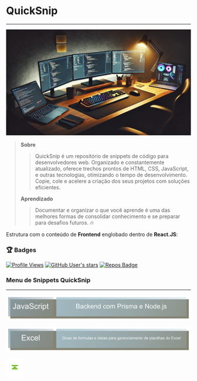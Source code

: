 # QuickSnip

---

![QuickSnip](./images/QuickSnip_1.png)

> **Sobre**
>
> > QuickSnip é um repositório de snippets de código para desenvolvedores web. Organizado e constantemente atualizado, oferece trechos prontos de HTML, CSS, JavaScript, e outras tecnologias, otimizando o tempo de desenvolvimento. Copie, cole e acelere a criação dos seus projetos com soluções eficientes.
>
> **Aprendizado**
>
> > Documentar e organizar o que você aprende é uma das melhores formas de consolidar conhecimento e se preparar para desafios futuros. :fire:

Estrutura com o conteúdo de **Frontend** englobado dentro de **React.JS**:

### 🏆 Badges

[![Profile Views](https://komarev.com/ghpvc/?username=systemboys&label=Profile%20views&color=0e75b6&style=flat)](https://github.com/systemboys/QuickSnip/tree/main)
[![GitHub User's stars](https://img.shields.io/github/stars/systemboys?affiliations=OWNER%2CCOLLABORATOR&style=flat-square)](https://github.com/systemboys/QuickSnip/tree/main)
[![Repos Badge](https://badgen.net/github/repos/systemboys)](https://github.com/systemboys/QuickSnip/tree/main)

### Menu de Snippets QuickSnip

---

[![JavaScript </>](./images/JavaScript.png)](./React.JS/README.md#quicksnip "JavaScript </>")
<!-- [![Docker](./images/Docker.png)](./Docker/README.md#quicksnip "Docker") -->
[![JavaScript </>](./images/Excel.png)](./Excel/README.md#quicksnip "Dicas de Excel")


<!-- Botões de navegação -->
[![Início](./images/control/11277_control_stop_up_icon.png)](#quicksnip "Topo")
<!-- /Botões de navegação -->


